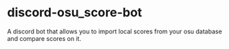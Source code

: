 # discord-osu_score-bot
A discord bot that allows you to import local scores from your osu database and compare scores on it.
